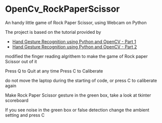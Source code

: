 # OpenCv_RockPaperScissor
An handy little game of Rock Paper Scissor, using Webcam on Python

The project is based on the tutorial provided by
* [Hand Gesture Recognition using Python and OpenCV - Part 1](https://gogul09.github.io/software/hand-gesture-recognition-p1)
* [Hand Gesture Recognition using Python and OpenCV - Part 2](https://gogul09.github.io/software/hand-gesture-recognition-p2)

modified the finger reading algrithem to make the game of Rock paper Scissor out of it 

Press Q to Quit at any time
Press C to Caliberate

do not move the laptop during the starting of code, or press C to caliberate again 

Make Rock Paper Scissor gesture in the green box, take a look at tkinter scoreboard

If you see noise in the green box or false detection change the ambient setting and press C
